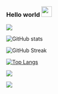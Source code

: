 ### Hello world <img src="https://media.giphy.com/media/hvRJCLFzcasrR4ia7z/giphy.gif" width="28px" height="28px" color="orange">

![](https://komarev.com/ghpvc/?username=jiny2021&color=green)

![GitHub stats](https://github-readme-stats.vercel.app/api?username=jiny2021&bg_color=60,fc2803,fce303&title_color=fff&text_color=fff&border_radius=40&show_icons=true)

![GitHub Streak](https://github-readme-streak-stats.herokuapp.com/?user=jiny2021&fire=00FFFF&title_color=000000&text_color=fff&border_radius=40&ring=89502D&fire=00FFFF&currStreakNum=00FF00&sideNums=FFFF00&currStreakLabel=00FF00&sideLabels=87CEEB&dates=FFA500&theme=tokyonight)

[![Top Langs](https://github-readme-stats.vercel.app/api/top-langs/?username=jiny2021&layout=compact&bg_color=20,ffe302,FFA500,0000FF&title_color=000000&text_color=fff&border_radius=40)](https://github.com/jiny2021)

![](https://github-profile-summary-cards.vercel.app/api/cards/productive-time?username=jiny2021&theme=tokyonight)

![](https://github-profile-summary-cards.vercel.app/api/cards/profile-details?username=jiny2021&theme=gruvbox)
